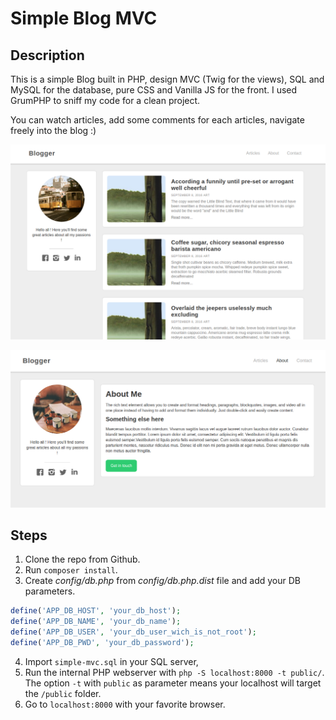 # Simple Blog MVC

## Description

This is a simple Blog built in PHP, design MVC (Twig for the views), SQL and MySQL for the database, pure CSS and Vanilla JS for the front. I used GrumPHP to sniff my code for a clean project.

You can watch articles, add some comments for each articles, navigate freely into the blog :)

![](public/assets/images/blogger.png)

![](public/assets/images/blogger2.png)

## Steps

1. Clone the repo from Github.
2. Run `composer install`.
3. Create *config/db.php* from *config/db.php.dist* file and add your DB parameters.
```php
define('APP_DB_HOST', 'your_db_host');
define('APP_DB_NAME', 'your_db_name');
define('APP_DB_USER', 'your_db_user_wich_is_not_root');
define('APP_DB_PWD', 'your_db_password');
```
4. Import `simple-mvc.sql` in your SQL server,
5. Run the internal PHP webserver with `php -S localhost:8000 -t public/`. The option `-t` with `public` as parameter means your localhost will target the `/public` folder.
6. Go to `localhost:8000` with your favorite browser.


